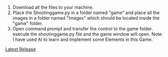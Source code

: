 1. Download all the files to your machine.
2. Place the Shootinggame.py in a folder named "game" and place all the images in a folder named "Images" which should be located inside the "game" folder.
3. Open command prompt and transfer the control to the game folder. execute the shootinggame.py file and the game window will open.
Note: I have used AI to learn and Implement some Elements in this Game.

[Latest Release](https://github.com/SriRanjani30/Shooting-Game/releases/latest)
